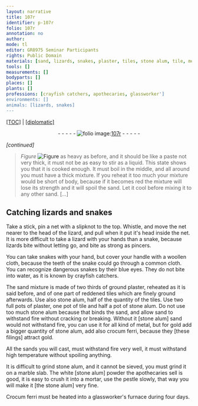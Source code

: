 ```yaml
---
layout: narrative
title: 107r
identifier: p-107r
folio: 107r
annotation: no
author:
mode: tl
editor: GR8975 Seminar Participants
rights: Public Domain
materials: [sand, lizards, snakes, plaster, tiles, stone alum, tile, metal, gold, crocum ferri, filings, sands, marble, Crocum ferri]
tools: []
measurements: []
bodyparts: []
places: []
plants: []
professions: [crayfish catchers, apothecaries, glassworker']
environments: []
animals: [lizards, snakes]
---
```


<p><a href="{{ site.baseurl }}/translation/">[TOC]</a> | <a href="{{ site.baseurl }}/texts/p-107r_tc/" target="_blank">[diplomatic]</a></p><div class="folio" align="center">- - - - - <a href="http://gallica.bnf.fr/ark:/12148/btv1b10500001g/f219.image" target="_blank"><img src="https://cu-mkp.github.io/2017-workshop-edition/assets/photo-icon.png" alt="folio image: " style="display:inline-block; margin-bottom:-3px;"/>107r</a> - - - - - </div>  
 
*[continued]*
 
 
> *Figure*
> <a href="https://drive.google.com/open?id=0B9-oNrvWdlO5RFFFT3hSbnlGaVU" target="_blank"><img src="https://cu-mkp.github.io/GR8975-edition/assets/photo-icon.png" alt="Figure" style="display:inline-block; margin-bottom:-3px;"/></a>
 as heavy as before, and it should be like a paste not very thick, it must not be as easy to stir as a liquid. This state shows you that it is cooked enough. It must boil in the middle, and all around you must have a thick mixture. If you reheat it too much your mixture would be short of body, because if it becomes red the mixture will lose its strength and it will spoil the <span class="m">sand</span>. Let it cool before mixing it to any other <span class="m">sand</span>. […]
 
 
  

## Catching <span class="m"><span class="al">lizards</span></span> and <span class="m"><span class="al">snakes</span></span>

 
Take a stick, pin a net with a slipknot to the top. Whistle, and move the net nearer to the head of the lizard, and pull when it put it's head inside the net. It is more difficult to take a lizard with your hands than a snake, because lizards bite without letting go, and bite as strong as pincers.
 
You can take snakes with your hand, but cover your handle with a woollen cloth, because the teeth of the snake could go through a common cloth. You can recognize dangerous snakes by their blue eyes. They do not bite into water, as it is known by <span class="pro">crayfish catchers</span>.
 
The <span class="m">sand</span> mixture is made of two thirds of ground <span class="m">plaster</span>, reheated as it is said before, and of one part of reddened <span class="m">tiles</span> which are finely ground afterwards. Use also <span class="m">stone alum</span>, half of the quantity of the <span class="m">tiles</span>. Use two full pots of <span class="m">plaster</span>, one pot of <span class="m">tile</span> and half a pot of <span class="m">stone alum</span>. Do not use too much <span class="m">stone alum</span> because that binds the <span class="m">sand</span>, and allow <span class="m">sand</span> to withstand fire without cracking or breaking. Without it [<span class="m">stone alum</span>] <span class="m">sand</span> would not withstand fire, you can use it for all kind of <span class="m">metal</span>, but for <span class="m">gold</span> add a bigger quantity of <span class="m">stone alum</span>, add also <span class="m">crocum ferri</span>, because they [these <span class="m">filings</span>] attract <span class="m">gold</span>.
 
All the <span class="m">sands</span> you will cast, must withstand fire very well, it must withstand high temperature without spoiling anything.
 
It is difficult to grind <span class="m">stone alum</span>, and it cannot be sieved, you must grind it on a <span class="m">marble</span> slab. The white [<span class="m">stone alum</span>] powder the <span class="pro">apothecaries</span> sell is good, it is easy to crush it into a mortar, use the pestle slowly, that way you will make it [the <span class="m">stone alum</span>] very fine.
 
<span class="m">Crocum ferri</span> must be heated into a <span class="pro">glassworker'</span>s furnace during four days.
 
